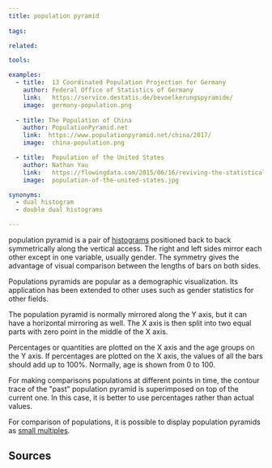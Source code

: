 ```yaml
---
title: population pyramid
  
tags:

related:

tools:

examples:
  - title:  13 Coordinated Population Projection for Germany
    author: Federal Office of Statistics of Germany
    link:   https://service.destatis.de/bevoelkerungspyramide/
    image:  germany-population.png
  
  - title: The Population of China
    author: PopulationPyramid.net
    link:  https://www.populationpyramid.net/china/2017/
    image:  china-population.png

  - title:  Population of the United States
    author: Nathan Yau
    link:   https://flowingdata.com/2015/06/16/reviving-the-statistical-atlas-of-the-united-states-with-new-data
    image:  population-of-the-united-states.jpg

synonyms:
  - dual histogram
  - double dual histograms

---
```


population pyramid is a pair of [histograms](/histogram) positioned back to back symmetrically along the vertical access. The right and left sides mirror each other except in one variable, usually gender. The symmetry gives the advantage of visual comparison between the lengths of bars on both sides.

<!--more-->
Populations pyramids are popular as a demographic visualization. Its application has been extended to other uses such as gender statistics for other fields. 

The population pyramid is normally mirrored along the Y axis, but it can have a horizontal mirroring as well. The X axis is then split into two equal parts with zero point in the middle of the X axis. 

Percentages or quantities are plotted on the X axis and the age groups on the Y axis. If percentages are plotted on the X axis, the values of all the bars should add up to 100%. Normally, age is shown from 0 to 100.

For making comparisons populations at different points in time, the contour trace of the "past" population pyramid is superimposed on top of the current one. In this case, it is better to use percentages rather than actual values.

For comparison of populations, it is possible to display population pyramids as [small multiples](/small-multiples).

## Sources
[^wilkinson]: Wilkinson, L., 2005. [The Grammar of Graphics]((https://marcell.memoryoftheworld.org/Leland%20Wilkinson/The%20Grammar%20of%20Graphics%20(2658)/The%20Grammar%20of%20Graphics%20-%20Leland%20Wilkinson.pdf)), Second Edition. Springer. pp.340-341 
